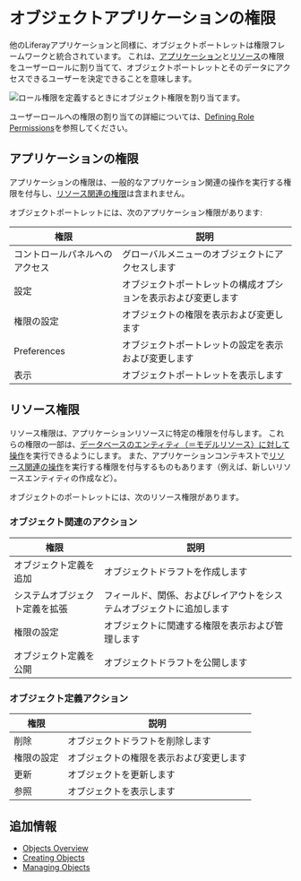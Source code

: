 # オブジェクトアプリケーションの権限

他のLiferayアプリケーションと同様に、オブジェクトポートレットは権限フレームワークと統合されています。 これは、[アプリケーション](#application-permissions)と[リソース](#resource-permissions)の権限をユーザーロールに割り当てて、オブジェクトポートレットとそのデータにアクセスできるユーザーを決定できることを意味します。

![ロール権限を定義するときにオブジェクト権限を割り当てます。](./objects-application-permissions/images/01.png)

ユーザーロールへの権限の割り当ての詳細については、[Defining Role Permissions](../../users-and-permissions/roles-and-permissions/defining-role-permissions.md)を参照してください。

## アプリケーションの権限

アプリケーションの権限は、一般的なアプリケーション関連の操作を実行する権限を付与し、[リソース関連の権限](#resource-permissions)は含まれません。

オブジェクトポートレットには、次のアプリケーション権限があります:

| 権限              | 説明                              |
| --------------- | ------------------------------- |
| コントロールパネルへのアクセス | グローバルメニューのオブジェクトにアクセスします        |
| 設定              | オブジェクトポートレットの構成オプションを表示および変更します |
| 権限の設定           | オブジェクトの権限を表示および変更します            |
| Preferences     | オブジェクトポートレットの設定を表示および変更します      |
| 表示              | オブジェクトポートレットを表示します              |

## リソース権限

リソース権限は、アプリケーションリソースに特定の権限を付与します。 これらの権限の一部は、[データベースのエンティティ（＝モデルリソース）に対して操作](#object-definition-actions)を実行できるようにします。 また、アプリケーションコンテキストで[リソース関連の操作](#object-related-actions)を実行する権限を付与するものもあります（例えば、新しいリソースエンティティの作成など）。

オブジェクトのポートレットには、次のリソース権限があります。

### オブジェクト関連のアクション

| 権限              | 説明                                 |
| --------------- | ---------------------------------- |
| オブジェクト定義を追加     | オブジェクトドラフトを作成します                   |
| システムオブジェクト定義を拡張 | フィールド、関係、およびレイアウトをシステムオブジェクトに追加します |
| 権限の設定           | オブジェクトに関連する権限を表示および管理します           |
| オブジェクト定義を公開     | オブジェクトドラフトを公開します                   |

### オブジェクト定義アクション

| 権限    | 説明                   |
| ----- | -------------------- |
| 削除    | オブジェクトドラフトを削除します     |
| 権限の設定 | オブジェクトの権限を表示および変更します |
| 更新    | オブジェクトを更新します         |
| 参照    | オブジェクトを表示します         |

## 追加情報

* [Objects Overview](../objects.md)
* [Creating Objects](./creating-and-managing-objects/creating-objects.md)
* [Managing Objects](./creating-and-managing-objects/managing-objects.md)
